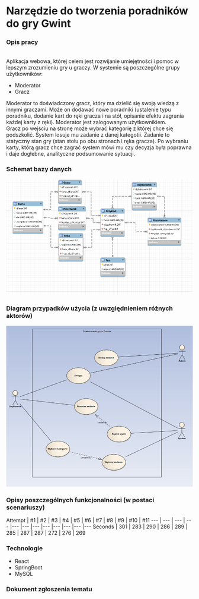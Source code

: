 # Narzędzie do tworzenia poradników do gry Gwint
<h3>Opis pracy</h3><br>
Aplikacja webowa, której celem jest rozwijanie umiejętności i pomoc w lepszym zrozumieniu gry u graczy. W systemie są poszczególne grupy użytkowników:<br> <ul>
  <li>Moderator</li>
  <li>Gracz</li></ul>
  Moderator to doświadczony gracz, który ma dzielić się swoją wiedzą z innymi graczami. Może on dodawać nowe poradniki (ustalenie typu poradniku, dodanie kart do ręki gracza i na stół, opisanie efektu zagrania każdej karty z ręki). Moderator jest zalogowanym użytkownikiem.
  <br>Gracz po wejściu na stronę może wybrać kategorię z której chce się podszkolić. System losuje mu zadanie z danej kategotii. Zadanie to statyczny stan gry (stan stołu po obu stronach i ręka gracza). Po wybraniu karty, którą gracz chce zagrać system mówi mu czy decyzja była poprawna i daje dogłebne, analityczne podsumowanie sytuacji. 
  
<h3>Schemat bazy danych</h3>
<img src="https://github.com/Valithor/PracaDyplomowa/blob/master/BD.png">
<h3>Diagram przypadków użycia (z uwzględnieniem różnych aktorów)</h3>
<img src="https://github.com/Valithor/PracaDyplomowa/blob/master/DPU.png">
<h3>Opisy poszczególnych funkcjonalności (w postaci scenariuszy)</h3>
Attempt | #1 | #2 | #3 | #4 | #5 | #6 | #7 | #8 | #9 | #10 | #11
--- | --- | --- | --- |--- |--- |--- |--- |--- |--- |--- |---
Seconds | 301 | 283 | 290 | 286 | 289 | 285 | 287 | 287 | 272 | 276 | 269      
<h3>Technologie</h3>
<ul>
  <li>React</li>
  <li>SpringBoot</li>
  <li>MySQL</li>
</ul>

<h3>Dokument zgłoszenia tematu</h3>
